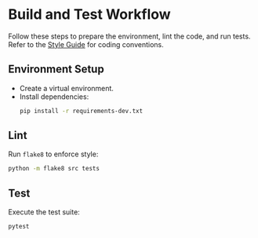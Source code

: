 # Build and Test Workflow

Follow these steps to prepare the environment, lint the code, and run tests.
Refer to the [Style Guide](styleguide.md) for coding conventions.

## Environment Setup
- Create a virtual environment.
- Install dependencies:
  ```bash
  pip install -r requirements-dev.txt
  ```

## Lint
Run `flake8` to enforce style:
```bash
python -m flake8 src tests
```

## Test
Execute the test suite:
```bash
pytest
```

